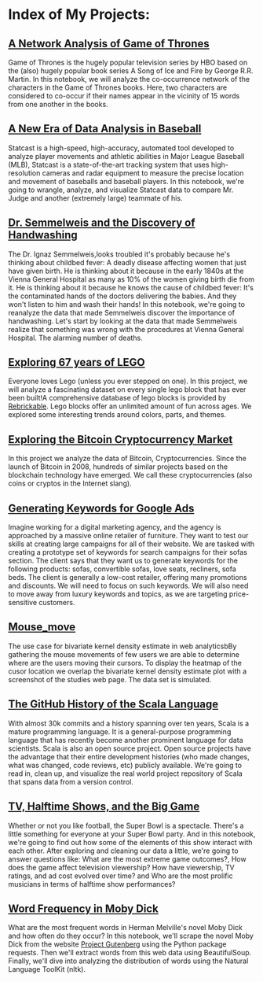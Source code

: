 #  Index of My Projects:

## [A Network Analysis of Game of Thrones](https://github.com/fayucci/my-projects/tree/master/A%20Network%20Analysis%20of%20Game%20of%20Thrones)
Game of Thrones is the hugely popular television series by HBO based on the (also) hugely popular book series A Song of Ice and Fire by George R.R. Martin. In this notebook, we will analyze the co-occurrence network of the characters in the Game of Thrones books. Here, two characters are considered to co-occur if their names appear in the vicinity of 15 words from one another in the books. 
 
## [A New Era of Data Analysis in Baseball](https://github.com/fayucci/my-projects/tree/master/A%20New%20Era%20of%20Data%20Analysis%20in%20Baseball)
Statcast is a high-speed, high-accuracy, automated tool developed to analyze player movements 
and athletic abilities in Major League Baseball (MLB), Statcast is a state-of-the-art tracking system that uses high-resolution cameras and radar equipment to measure the precise location and movement of baseballs and baseball players.
In this notebook, we're going to wrangle, analyze, and visualize Statcast data to compare Mr. Judge and another (extremely large) teammate of his.

## [Dr. Semmelweis and the Discovery of Handwashing](https://github.com/fayucci/my-projects/tree/master/Dr.%20Semmelweis%20and%20the%20Discovery%20of%20Handwashing)
The Dr. Ignaz Semmelweis,looks troubled it's probably because he's thinking about childbed fever: A deadly disease affecting women that just have given birth. He is thinking about it because in the early 1840s at the Vienna General Hospital as many as 10% of the women giving birth die from it. He is thinking about it because he knows the cause of childbed fever: It's the contaminated hands of the doctors delivering the babies. And they won't listen to him and wash their hands!
In this notebook, we're going to reanalyze the data that made Semmelweis discover the importance of handwashing. Let's start by looking at the data that made Semmelweis realize that something was wrong with the procedures at Vienna General Hospital.
The alarming number of deaths.
 
## [Exploring 67 years of LEGO](https://github.com/fayucci/my-projects/tree/master/Exploring%2067%20years%20of%20LEGO)
Everyone loves Lego (unless you ever stepped on one). In this project, we will analyze a fascinating dataset on every single lego block that has ever been built!A comprehensive database of lego blocks is provided by [Rebrickable](https://rebrickable.com/downloads/). Lego blocks offer an unlimited amount of fun across ages. We explored some interesting trends around colors, parts, and themes.
 
 ## [Exploring the Bitcoin Cryptocurrency Market](https://github.com/fayucci/my-projects/tree/master/Exploring%20the%20Bitcoin%20Cryptocurrency%20Market)
  In this project we analyze the data of Bitcoin, Cryptocurrencies. Since the launch of Bitcoin in 2008, hundreds of similar projects based on the blockchain technology have emerged. We call these cryptocurrencies (also coins or cryptos in the Internet slang).
 
 ## [Generating Keywords for Google Ads](https://github.com/fayucci/my-projects/tree/master/Generating%20Keywords%20for%20Google%20Ads)
Imagine working for a digital marketing agency, and the agency is approached by a massive online retailer of furniture. They want to test our skills at creating large campaigns for all of their website. We are tasked with creating a prototype set of keywords for search campaigns for their sofas section. The client says that they want us to generate keywords for the following products: sofas, convertible sofas, love seats, recliners, sofa beds.
The client is generally a low-cost retailer, offering many promotions and discounts. We will need to focus on such keywords. We will also need to move away from luxury keywords and topics, as we are targeting price-sensitive customers.

 
 ## [Mouse_move](https://github.com/fayucci/my-projects/tree/master/mouse_move)
 The use case for bivariate kernel density estimate in web analyticsbBy gathering the mouse movements of few users we are able to determine where are the users moving their cursors. To display the heatmap of the cusor location we overlap the bivariate kernel density estimate plot with a screenshot of the studies web page. The data set is simulated.

 
 ## [The GitHub History of the Scala Language](https://github.com/fayucci/my-projects/tree/master/The%20GitHub%20History%20of%20the%20Scala%20Language)
 With almost 30k commits and a history spanning over ten years, Scala is a mature programming language. It is a general-purpose programming language that has recently become another prominent language for data scientists. Scala is also an open source project. Open source projects have the advantage that their entire development histories (who made changes, what was changed, code reviews, etc) publicly available. We're going to read in, clean up, and visualize the real world project repository of Scala that spans data from a version control.
 
 ## [TV, Halftime Shows, and the Big Game](https://github.com/fayucci/my-projects/tree/master/TV%2C%20Halftime%20Shows%2C%20and%20the%20Big%20Game)
 Whether or not you like football, the Super Bowl is a spectacle. There's a little something for everyone at your Super Bowl party. And in this notebook, we're going to find out how some of the elements of this show interact with each other. After exploring and cleaning our data a little, we're going to answer questions like: What are the most extreme game outcomes?, How does the game affect television viewership? How have viewership, TV ratings, and ad cost evolved over time? and Who are the most prolific musicians in terms of halftime show performances?
 
 ## [Word Frequency in Moby Dick](https://github.com/fayucci/my-projects/tree/master/Word%20Frequency%20in%20Moby%20Dick)
 What are the most frequent words in Herman Melville's novel Moby Dick and how often do they occur?
In this notebook, we'll scrape the novel Moby Dick from the website [Project Gutenberg](https://www.gutenberg.org/) using the Python package requests. Then we'll extract words from this web data using BeautifulSoup. Finally, we'll dive into analyzing the distribution of words using the Natural Language ToolKit (nltk).
